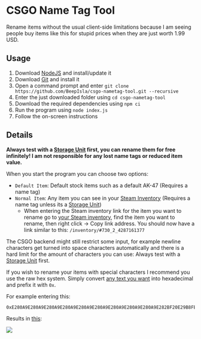 # CSGO Name Tag Tool

Rename items without the usual client-side limitations because I am seeing people buy items like this for stupid prices when they are just worth 1.99 USD.

## Usage

1. Download [NodeJS](https://nodejs.org/) and install/update it
2. Download [Git](https://git-scm.com/) and install it
3. Open a command prompt and enter `git clone https://github.com/BeepIsla/csgo-nametag-tool.git --recursive`
4. Enter the just downloaded folder using `cd csgo-nametag-tool`
5. Download the required dependencies using `npm ci`
6. Run the program using `node index.js`
7. Follow the on-screen instructions

## Details

**Always test with a [Storage Unit](https://counterstrike.fandom.com/wiki/Storage_Unit) first, you can rename them for free infinitely! I am not responsible for any lost name tags or reduced item value.**

When you start the program you can choose two options:

- `Default Item`: Default stock items such as a default AK-47 (Requires a name tag)
- `Normal Item`: Any item you can see in your [Steam Inventory](https://steamcommunity.com/my/inventory/) (Requires a name tag unless its a [Storage Unit](https://counterstrike.fandom.com/wiki/Storage_Unit))
  - When entering the Steam inventory link for the item you want to rename go to [your Steam inventory]([https://steam](https://steamcommunity.com/my/inventory/)), find the item you want to rename, then right click -> Copy link address. You should now have a link similar to this: `/inventory/#730_2_4287161377`

The CSGO backend might still restrict some input, for example newline characters get turned into space characters automatically and there is a hard limit for the amount of characters you can use: Always test with a [Storage Unit](https://counterstrike.fandom.com/wiki/Storage_Unit) first.

If you wish to rename your items with special characters I recommend you use the raw hex system. Simply convert [any text you want](https://www.rapidtables.com/convert/number/ascii-to-hex.html) into hexadecimal and prefix it with `0x`.

For example entering this:

```
0xE280A9E280A9E280A9E280A9E280A9E280A9E280A9E280A9E280A9E282BF20E29B8FE280A9E280A9E280A9E280A9E280A9E280A9E280A9E280A9E280A9
```

Results in [this](https://i.imgur.com/A7Hs67c.png):

![](https://i.imgur.com/A7Hs67c.png)
